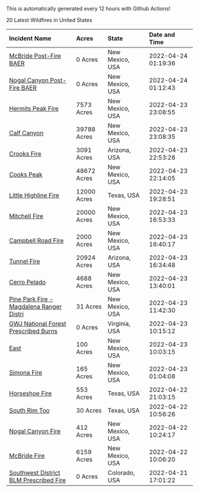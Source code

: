 This is automatically generated every 12 hours with Github Actions!

20 Latest Wildfires in United States

 | Incident Name | Acres | State | Date and Time |
|:---|:---|:---|:---|
| [McBride Post-Fire BAER](https://inciweb.nwcg.gov/incident/8080/) | 0 Acres | New Mexico, USA | 2022-04-24 01:19:36 |
| [Nogal Canyon Post-Fire BAER](https://inciweb.nwcg.gov/incident/8072/) | 0 Acres | New Mexico, USA | 2022-04-24 01:12:43 |
| [Hermits Peak Fire](https://inciweb.nwcg.gov/incident/8049/) | 7573 Acres | New Mexico, USA | 2022-04-23 23:08:55 |
| [Calf Canyon](https://inciweb.nwcg.gov/incident/8069/) | 39788 Acres | New Mexico, USA | 2022-04-23 23:08:35 |
| [Crooks Fire](https://inciweb.nwcg.gov/incident/8067/) | 3091 Acres | Arizona, USA | 2022-04-23 22:53:28 |
| [Cooks Peak](https://inciweb.nwcg.gov/incident/8066/) | 48672 Acres | New Mexico, USA | 2022-04-23 22:14:05 |
| [Little Highline Fire](https://inciweb.nwcg.gov/incident/8079/) | 12000 Acres | Texas, USA | 2022-04-23 19:28:51 |
| [Mitchell Fire](https://inciweb.nwcg.gov/incident/8077/) | 20000 Acres | New Mexico, USA | 2022-04-23 16:53:33 |
| [Campbell Road Fire](https://inciweb.nwcg.gov/incident/8076/) | 2000 Acres | New Mexico, USA | 2022-04-23 16:40:17 |
| [Tunnel Fire](https://inciweb.nwcg.gov/incident/8068/) | 20924 Acres | Arizona, USA | 2022-04-23 16:34:48 |
| [Cerro Pelado](https://inciweb.nwcg.gov/incident/8075/) | 4688 Acres | New Mexico, USA | 2022-04-23 13:40:01 |
| [Pine Park Fire - Magdalena Ranger Distri](https://inciweb.nwcg.gov/incident/8073/) | 31 Acres | New Mexico, USA | 2022-04-23 11:42:30 |
| [GWJ National Forest Prescribed Burns](https://inciweb.nwcg.gov/incident/7945/) | 0 Acres | Virginia, USA | 2022-04-23 10:15:12 |
| [East](https://inciweb.nwcg.gov/incident/8074/) | 100 Acres | New Mexico, USA | 2022-04-23 10:03:15 |
| [Simona Fire](https://inciweb.nwcg.gov/incident/8078/) | 165 Acres | New Mexico, USA | 2022-04-23 01:04:08 |
| [Horseshoe Fire](https://inciweb.nwcg.gov/incident/8071/) | 553 Acres | Texas, USA | 2022-04-22 21:03:15 |
| [South Rim Too](https://inciweb.nwcg.gov/incident/8070/) | 30 Acres | Texas, USA | 2022-04-22 10:56:26 |
| [Nogal Canyon Fire](https://inciweb.nwcg.gov/incident/8062/) | 412 Acres | New Mexico, USA | 2022-04-22 10:24:17 |
| [McBride Fire](https://inciweb.nwcg.gov/incident/8061/) | 6159 Acres | New Mexico, USA | 2022-04-22 10:06:20 |
| [Southwest District BLM Prescribed Fire ](https://inciweb.nwcg.gov/incident/7852/) | 0 Acres | Colorado, USA | 2022-04-21 17:01:22 |
